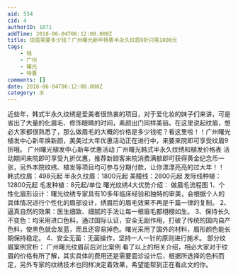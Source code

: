 ```yaml
---
aid: 554
cid: 4
authorID: 1071
addTime: 2018-06-04T06:12:00.000Z
title: 纹眉需要多少钱？广州曙光新年特惠半永久纹眉9折只需1800元
tags:
    - 钱
    - 广州
    - 曙光
    - 特惠
comments: []
date: 2018-06-04T06:12:00.000Z
category: 水
---
```


近些年，韩式半永久纹绣是爱美者很热衷的项目，对于爱化妆的妹子们来讲，可是省出了大量的化眉毛、修饰眼睛的时间，素颜出门同样美丽。在这里说起纹眉，想必大家都很熟悉了，那么做眉毛的大概的价格是多少钱呢？看这里啦！！广州曙光植发中心新年焕新颜，美美过大年优惠活动正在进行中，来要来院即可享受纹眉9折哦。 广州曙光植发中心新年优惠活动 广州曙光韩式半永久纹绣和植发价格表 活动期间来院即可享受九折优惠，推荐新顾客来院消费满额即可获得黄金纪念币一张，另外本院纹绣、植发等项目均可参与分期付款，让你漂漂亮亮的过大年！！ 韩式纹眉：498元起 半永久纹眉：1800元起 美瞳线：2800元起 发际线种植：12800元起 毛发种植：8元起/单位 曙光纹绣4大优势介绍： 做眉毛流程图 1、个性化眉形设计：曙光纹绣专家具有10多年临床经验和独特的审美，会根据个人的具体情况进行个性化的眉部设计，绣眉后的眉毛效果不再是千篇一律的复制。 2、逼真自然的效果：医生细致、细腻的手法让每一根眉毛都栩栩如生。 3、保持长久不变色：均采用进口色料，通过国际认证，安全无副作用，打破了传统的国内自产色料，使黑色就会发蓝，而且还容易掉色。曙光采用了国外的材料，眉形颜色能长期保持稳定。 4、安全无菌：无菌操作，坚持一人一针的原则进行施术。 部分纹眉案例赏析： 广州曙光纹眉前后对比案例 看了以上的相关介绍，相必大家对于纹眉的价格有所了解，其实具体的费用还是需要面诊设计后，根据所选择的色料而定，另外专家的纹绣技术也同样决定着效果，希望能帮到正在看此文的你。
